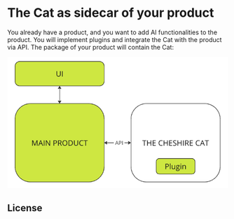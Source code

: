 # The Cat as sidecar of your product

You already have a product, and you want to add AI functionalities to the product. You will implement plugins and integrate the Cat with the product via API. The package of your product will contain the Cat:

![Alt text](side-car.png)

## License